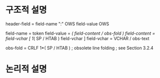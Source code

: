 # 구조적 설명
header-field = field-name ":" OWS field-value OWS 

field-name = token 
field-value = *( field-content / obs-fold ) 
field-content = field-vchar [ 1*( SP / HTAB ) field-vchar ] 
field-vchar = VCHAR / obs-text 

obs-fold = CRLF 1*( SP / HTAB ) ; obsolete line folding ; see Section 3.2.4

# 논리적 설명